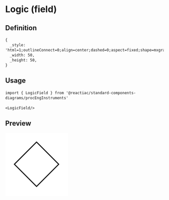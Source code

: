 # Logic (field)

## Definition

```
{
  _style: 'html=1;outlineConnect=0;align=center;dashed=0;aspect=fixed;shape=mxgraph.pid2inst.logic;mounting=field',
  _width: 50,
  _height: 50,
}
```

## Usage

```
import { LogicField } from '@reactiac/standard-components-diagrams/procEngInstruments'

<LogicField/>
```

## Preview

<img src="./logic-field.png" width="200"/>
